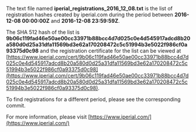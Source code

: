 The text file named **iperial_registrations_2016_12_08.txt** is the list of registration hashes created by iperial.com during the period between **2016-12-08 00:00:00Z** and **2016-12-08 23:59:59Z**.

The SHA 512 hash of the list is **9b06c119fad46e50ae00cc33971b88bcc4d7d025c0e4d545917adcd8b20a580d0d25a31dfa11569bd3e62a170208472c5c51994b3e5022f986cf0a93375d0c98** and the registration certificate for the list can be viewed at [https://www.iperial.com/cert/9b06c119fad46e50ae00cc33971b88bcc4d7d025c0e4d545917adcd8b20a580d0d25a31dfa11569bd3e62a170208472c5c51994b3e5022f986cf0a93375d0c98](https://www.iperial.com/cert/9b06c119fad46e50ae00cc33971b88bcc4d7d025c0e4d545917adcd8b20a580d0d25a31dfa11569bd3e62a170208472c5c51994b3e5022f986cf0a93375d0c98).

To find registrations for a different period, please see the corresponding commit.

For more information, please visit [https://www.iperial.com/](https://www.iperial.com/)
